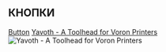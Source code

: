 ## КНОПКИ
[Button](https://github.com/VoronDesign/VoronUsers/tree/d12de430f6a74babc3274e4cb8d9c1a5bcd90043/printer_mods/xbst_/V2.4_Skirt_Buttons)
[Yavoth - A Toolhead for Voron Printers](https://github.com/chirpy2605/voron/tree/main/V0/Yavoth)
![Yavoth - A Toolhead for Voron Printers](https://github.com/chirpy2605/voron/raw/main/V0/Yavoth/images/yavoth_front.png)
